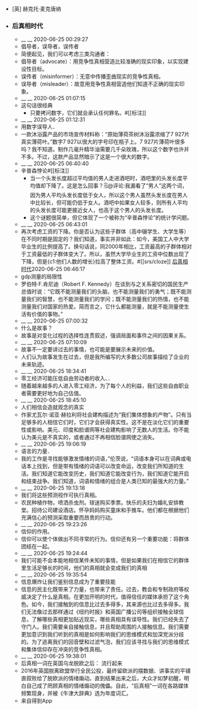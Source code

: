 - [英] 赫克托·麦克唐纳
- ### 后真相时代
    - __ __ 2020-06-25 00:29:27
    - 倡导者，误导者，误传者
    - 简便起见，我们可以考虑三类沟通者：
    - 倡导者（advocate）：用竞争性真相营造比较准确的现实印象，以实现建设性目标。
    - 误传者（misinformer）：无意中传播歪曲现实的竞争性真相。
    - 误导者（misleader）：故意用竞争性真相营造他们知道不正确的现实印象。
    - __ __ 2020-06-25 01:07:15
    - 这句话很经典
        - 只要拷问数字，它们就会承认任何罪名。#[[标注]]
    - __ __ 2020-06-25 01:12:31
    - 用数字误导人．
    - 一款沐浴露产品的市场宣传材料称：“原始薄荷茶树沐浴露浓缩了7 927片真实薄荷叶。”数字7 927以很大的字号印在瓶子上。7 927片薄荷叶很多吗？我不知道。制作几毫升精华油需要几千朵玫瑰，所以这个数字也许并不多。不过，这款产品显然暗示了这是一个很大的数字。
    - __ __ 2020-06-25 06:40:40
    - 辛普森悖论#[[标注]]
        - 当一个头发长度超过平均值的男人走进酒吧时，酒吧里的头发长度平均值却下降了。这是怎么回事？🗒@评论:我漏看了“男人”这两个词，因为男人平均头发长度低于女人，所以这个男人虽然头发长度在男人中比较长，但可能仍低于女人。酒吧中如果女人较多，则所有人平均的头发长度可能更接近女人，也高于这个男人的头发长度。
        - 这个谜题很简单，但它体现了一个被称为“辛普森悖论”的统计学问题。
    - __ __ 2020-06-25 06:43:01
    - 再次考虑工资的下降。你是否认为这些子群体（高中辍学生、大学生等）在不同时期是固定的？我们知道，事实并非如此：如今，美国工人中大学毕业生的比例提高了。换句话说，同2000年相比，工资最高的子群体相对于工资最低的子群体变大了。所以，虽然大学毕业生的工资中位数出现了下降，但是{c1:他们人数的增长}拉高了整体工资。#[[srs/cloze]]
      [后真相时代](https://roamresearch.com/#/app/xinyiheng/page/xhyutADd-)2020-06-25 06:46:17
    - gdp测量的局限性
    - 罗伯特·F.肯尼迪（Robert F. Kennedy）在谈到与之关系密切的国民生产总值时说：“它既不能测量我们的头脑，也不能测量我们的勇气；既不能测量我们的智慧，也不能测量我们的学问；既不能测量我们的热情，也不能测量我们对国家的热爱。简而言之，它什么都能测量，就是不能测量使生活有价值的事物。”
    - __ __ 2020-06-25 07:00:32
    - 什么是故事？
    - 故事是对变化过程的选择性连贯叙述，强调局面和事件之间的因果关系。
    - __ __ 2020-06-25 07:10:09
    - 故事不一定要讲过去的事情，也可能是要展示未来的价值。
    - 人们认为故事发生在过去，但是我所编写的大多数公司故事描绘了企业的未来轨迹。
    - __ __ 2020-06-25 18:34:41
    - 零工经济可能压低自由劳动者的收入、．
    - 随着越来越多的人进入零工经济，为了每个人的利益，我们这些自由职业者需要更好地为自己估值。
    - __ __ 2020-06-25 18:45:10
    - 人们相信会造就观念的真实
    - 作家尤瓦尔·诺亚·赫拉利将社会建构描述为“我们集体想象的产物”。只有当足够多的人相信它们时，它们才会获得真实性。这不是在淡化它们的重要性或影响。美元、印度和脸谱网等社会建构影响了无数人的生活。你不能认为美元是不真实的，或者通过不再相信脸谱网使之消失。
    - __ __ 2020-06-25 19:06:19
    - 语言的力量．
    - 我的工作是寻找能够激发情绪的词语，”伦茨说，“词语本身可以在词典或电话本上找到，但是带有情绪的词语可以改变命运，改变我们所知道的生活。我们知道它能改变历史，我们知道它能改变行为，我们知道它能开启和结束战争。我们知道，词语和情绪的组合是人类已知的最强大的力量。”
    - __ __ 2020-06-25 19:13:18
    - 我们将这些预测视作可执行真相。
    - 农民种植作物，喷洒杀虫剂。球迷购买季票。快乐的夫妇为婚礼安排教堂。招待公司建设酒店。怀孕妈妈购买童床和手推车。他们都在根据他们充满信心的预测采取重要而昂贵的行动。
    - __ __ 2020-06-25 19:23:26
    - 信仰的作用。
    - 信仰可以使个体做出不同寻常的行为。信仰还有另一个重要功能：将群体团结在一起。
    - __ __ 2020-06-25 19:24:44
    - 我们可能不会本能地相信某件未知的事情，但是如果我们在相信它的群体里生活足够长的时间，他们的真相就会变成我们的真相
    - __ __ 2020-06-25 19:35:54
    - 信息爆炸让我们鉴别信息成为了重要技能
    - 信息的民主化既带来了力量，也带来了责任。过去，教会和专制政府等权威决定了什么是真相。在更加开明的时代，值得信任的媒体承担了这个角色。如今，我们接触到的信息比过去多得多，其来源也比过去多得多。我们无法像过去那样通过《纽约时报》和英国广播公司等组织接触全球信息，了解哪些真相更加贴近现实，哪些真相具有误导性。我们已经失去了守门人。我们需要亲自接触信息，并且帮助周围的人接触信息。我们需要更加意识到我们听到的真相是如何影响我们的思维模式和加深党派分歧的。为了逃离我们的回音壁和过滤气泡，我们应该寻找与我们的思维模式和集体信仰存在冲突的竞争性真相。
    - __ __ 2020-06-25 19:38:01
    - 后真相一词在英国乌龙脱欧之后： 流行起来
    - 2016年英国脱离欧盟举行全民公投，最终留欧派的摆数据、讲事实的平铺直叙败给了脱欧派的情绪煽动。直到结果出来之后，大众才如梦初醒，明白自己成了罔顾真相的情绪煽动的傀儡。自此，“后真相”一词在各路媒体频繁现身，并被《牛津大辞典》选为年度词汇。
    - 来自得到App
